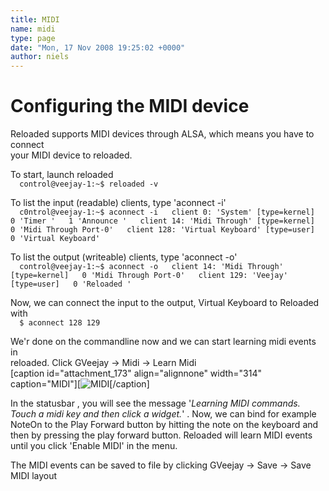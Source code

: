 ```yaml
---
title: MIDI
name: midi
type: page
date: "Mon, 17 Nov 2008 19:25:02 +0000"
author: niels
---
```

# Configuring the MIDI device  

Reloaded supports MIDI devices through ALSA, which means you have to connect  
your MIDI device to reloaded.  

To start, launch reloaded  
`  
control@veejay-1:~$ reloaded -v  
`  

To list the input (readable) clients, type 'aconnect -i'  
`  
c0ntrol@veejay-1:~$ aconnect -i  
client 0: 'System' [type=kernel]  
0 'Timer '  
1 'Announce '  
client 14: 'Midi Through' [type=kernel]  
0 'Midi Through Port-0'  
client 128: 'Virtual Keyboard' [type=user]  
0 'Virtual Keyboard'  
`  

To list the output (writeable) clients, type 'aconnect -o'  
`  
control@veejay-1:~$ aconnect -o  
client 14: 'Midi Through' [type=kernel]  
0 'Midi Through Port-0'  
client 129: 'Veejay' [type=user]  
0 'Reloaded '  
`  

Now, we can connect the input to the output, Virtual Keyboard to Reloaded with  
`  
$ aconnect 128 129  
`  

We'r done on the commandline now and we can start learning midi events in  
reloaded. Click GVeejay -> Midi -> Learn Midi  
[caption id="attachment_173" align="alignnone" width="314" caption="MIDI"][![MIDI](/uploads/2008/11/midi.png)[/caption]  

In the statusbar , you will see the message '*Learning MIDI commands. Touch a midi key and then click a widget.*' . Now, we can bind for example NoteOn to the Play Forward button by hitting the note on the keyboard and then by pressing the play forward button. Reloaded will learn MIDI events until you click 'Enable MIDI' in the menu.  

The MIDI events can be saved to file by clicking GVeejay -> Save -> Save MIDI layout
